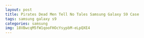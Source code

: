 ```yaml
---
layout: post
title: Pirates Dead Men Tell No Tales Samsung Galaxy S9 Case
tags: samsung galaxy s9
categories: samsung
img: 18VBwcqM5fW1qooFHOcYsypbM-eLpQXE4
---
```

